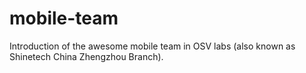 # mobile-team
Introduction of the awesome mobile team in OSV labs (also known as Shinetech China Zhengzhou Branch).
